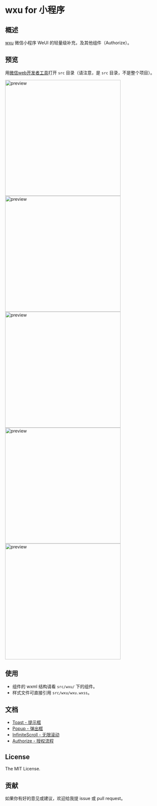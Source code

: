 # wxu for 小程序  

## 概述

[wxu](https://github.com/vincheung/wxu) 微信小程序 WeUI 的轻量级补充，及其他组件（Authorize）。


## 预览
用[微信web开发者工具](https://mp.weixin.qq.com/debug/wxadoc/dev/devtools/download.html)打开 `src` 目录（请注意，是 `src` 目录，不是整个项目）。

<img src='https://github.com/vincheung/wxu/blob/master/assets/wxu.png' width='375' style="display:inline;" alt='preview' />

<img src='https://github.com/vincheung/wxu/blob/master/assets/wxu/toast.gif' width='375' style="display:inline;" alt='preview' />

<img src='https://github.com/vincheung/wxu/blob/master/assets/wxu/popup.gif' width='375' style="display:inline;" alt='preview' />

<img src='https://github.com/vincheung/wxu/blob/master/assets/wxu/infiniteScroll.gif' width='375' style="display:inline;" alt='preview' />

<img src='https://github.com/vincheung/wxu/blob/master/assets/wxu/authorize.gif' width='375' style="display:inline;" alt='preview' />


## 使用

- 组件的 wxml 结构请看 `src/wxu/` 下的组件。
- 样式文件可直接引用 `src/wxu/wxu.wxss`。


## 文档

* [Toast - 提示框](https://github.com/vincheung/wxu/blob/master/docs/wxu/toast.md)
* [Popup - 弹出框](https://github.com/vincheung/wxu/blob/master/docs/wxu/popup.md)
* [InfiniteScroll - 无限滚动](https://github.com/vincheung/wxu/blob/master/docs/wxu/infiniteScroll.md)
* [Authorize - 授权流程](https://github.com/vincheung/wxu/blob/master/docs/wxu/authorize.md)


## License

The MIT License.


## 贡献

如果你有好的意见或建议，欢迎给我提 issue 或 pull request。
